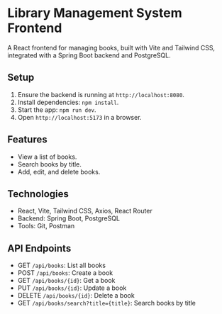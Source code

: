 # Library Management System Frontend
A React frontend for managing books, built with Vite and Tailwind CSS, integrated with a Spring Boot backend and PostgreSQL.

## Setup
1. Ensure the backend is running at `http://localhost:8080`.
2. Install dependencies: `npm install`.
3. Start the app: `npm run dev`.
4. Open `http://localhost:5173` in a browser.

## Features
- View a list of books.
- Search books by title.
- Add, edit, and delete books.

## Technologies
- React, Vite, Tailwind CSS, Axios, React Router
- Backend: Spring Boot, PostgreSQL
- Tools: Git, Postman

## API Endpoints
- GET `/api/books`: List all books
- POST `/api/books`: Create a book
- GET `/api/books/{id}`: Get a book
- PUT `/api/books/{id}`: Update a book
- DELETE `/api/books/{id}`: Delete a book
- GET `/api/books/search?title={title}`: Search books by title
